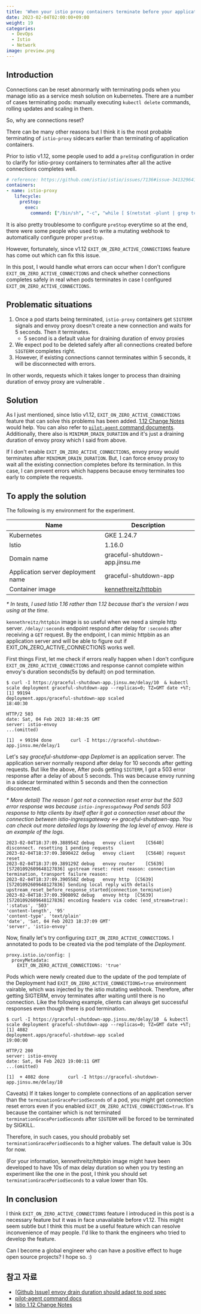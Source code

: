 ```yaml
---
title: 'When your istio proxy containers terminate before your application containers gracefully shutdown, try configuring EXIT_ON_ZERO_ACTIVE_CONNECTIONS'
date: 2023-02-04T02:00:00+09:00
weight: 19
categories:
  - DevOps
  - Istio
  - Network
image: preview.png
---
```

## Introduction

Connections can be reset abnormarly with terminating pods when you manage istio as a service mesh solution on kubernetes. 
There are a number of cases terminating pods: manually executing `kubectl delete` commands, rolling updates and scaling in them.

So, why are connections reset?

There can be many other reasons but I think it is the most probable terminating of `istio-proxy` sidecars earlier than terminating of application containers.

Prior to istio v1.12, some people used to add a `preStop` configuration in order to clarify for istio-proxy containers to terminates after all the active connections completes well.

```yaml
# reference: https://github.com/istio/istio/issues/7136#issue-341329641
containers:
- name: istio-proxy
   lifecycle:
     preStop:
       exec:
         command: ["/bin/sh", "-c", "while [ $(netstat -plunt | grep tcp | grep -v envoy | wc -l | xargs) -ne 0 ]; do sleep 1; done"]
```

It is also pretty troublesome to configure `preStop` everytime so at the end, there were some people who used to write a mutating webhook to automatically configure proper `preStop`.

However, fortunately, since v1.12 `EXIT_ON_ZERO_ACTIVE_CONNECTIONS` feature has come out which can fix this issue.

In this post, I would handle what errors can occur when I don't configure `EXIT_ON_ZERO_ACTIVE_CONNECTIONS` and check whether connections
completes safely in real when pods terminates in case I configured `EXIT_ON_ZERO_ACTIVE_CONNECTIONS`.

## Problematic situations

1. Once a pod starts being terminated, `istio-proxy` containers get `SIGTERM` signals and envoy proxy doesn't create a new connection and waits for 5 seconds. Then it terminates.
    * 5 second is a default value for draining duration of envoy proxies
2. We expect pod to be deleted safely after all connections created before `SIGTERM` completes right.
3. However, if existing connections cannot terminates within 5 seconds, it will be disconnected with errors.

In other words, requests which it takes longer to process than draining duration of envoy proxy are vulnerable .   

## Solution

As I just mentioned, since Istio v1.12, `EXIT_ON_ZERO_ACTIVE_CONNECTIONS` feature that can solve this problems has been added.
[1.12 Change Notes](https://istio.io/latest/news/releases/1.12.x/announcing-1.12/change-notes/) would help. You can also refer to [`pilot-agent` command documents](https://preliminary.istio.io/v1.12/docs/reference/commands/pilot-agent/).
Additionally, there also is `MINIMUM_DRAIN_DURATION` and it's just a draining duration of envoy proxy which I said from above.

If I don't enable `EXIT_ON_ZERO_ACTIVE_CONNECTIONS`, envoy proxy would terminates after `MINIMUM_DRAIN_DURATION`.
But, I can force envoy proxy to wait all the existing connection completes before its termination. In this case, I can prevent errors which happens because envoy terminates too early to complete the requests. 

## To apply the solution

The following is my environment for the experiment.

| Name                               | Description                                 |
|------------------------------------|---------------------------------------------|
| Kubernetes                         | GKE 1.24.7                                  |
| Istio                              | 1.16.0                                      |
| Domain name                        | graceful-shutdown-app.jinsu.me              |
| Application server deployment name | graceful-shutdown-app                       |
| Container image                    | [kennethreitz/httpbin](https://httpbin.org/) |

_* In tests, I used Istio 1.16 rather than 1.12 because that's the version I was using at the time._

`kennethreitz/httpbin` image is so useful when we need a simple http server. 
`/delay/:seconds` endpoint respond after delay for `:seconds` after receiving a `GET` request.
By the endpoint, I can mimic httpbin as an application server and will be able to figure out if EXIT_ON_ZERO_ACTIVE_CONNECTIONS
works well.

First things First, let me check if errors really happen when I don't configure `EXIT_ON_ZERO_ACTIVE_CONNECTIONS` and response cannot complete
within envoy's duration seconds(5s by default) on pod termination.

```shell
$ curl -I https://graceful-shutdown-app.jinsu.me/delay/10  & kubectl scale deployment graceful-shutdown-app --replicas=0; TZ=GMT date +%T;
[1] 99194
deployment.apps/graceful-shutdown-app scaled
18:40:30

HTTP/2 503
date: Sat, 04 Feb 2023 18:40:35 GMT
server: istio-envoy
...(omitted)

[1]  + 99194 done       curl -I https://graceful-shutdown-app.jinsu.me/delay/1
```

Let's say _graceful-shutdonw-app Deplomet_ is an application server.
The application server normally respond after delay for 10 seconds after getting requests.
But like the above, After pods getting `SIGTERM`, I got a 503 error response after a delay of about 5 seconds.
This was because envoy running in a sidecar terminated within 5 seconds and then the connection disconnected.

_* More detail) The reason I got not a connection reset error but the 503 error response was because `istio-ingressgateway` _Pod_ sends 503 response to http clients by itself 
after it got a connection reset about the connection between istio-ingressgateway <-> graceful-shutdown-app.
You can check out more detailed logs by lowering the log level of envoy. Here is an example of the logs._

```text
2023-02-04T18:37:09.388954Z	debug	envoy client	[C5640] disconnect. resetting 1 pending requests
2023-02-04T18:37:09.389042Z	debug	envoy client	[C5640] request reset
2023-02-04T18:37:09.389129Z	debug	envoy router	[C5639][S7201092609648127836] upstream reset: reset reason: connection termination, transport failure reason:
2023-02-04T18:37:09.390558Z	debug	envoy http	[C5639][S7201092609648127836] Sending local reply with details upstream_reset_before_response_started{connection_termination}
2023-02-04T18:37:09.390809Z	debug	envoy http	[C5639][S7201092609648127836] encoding headers via codec (end_stream=true):
':status', '503'
'content-length', '95'
'content-type', 'text/plain'
'date', 'Sat, 04 Feb 2023 18:37:09 GMT'
'server', 'istio-envoy'
```

Now, finally let's try configuring `EXIT_ON_ZERO_ACTIVE_CONNECTIONS`.
I annotated to pods to be created via the pod template of the _Deployment_. 

```shell
proxy.istio.io/config: |
  proxyMetadata:
    EXIT_ON_ZERO_ACTIVE_CONNECTIONS: 'true'
```

Pods which were newly created due to the update of the pod template of the Deployment had `EXIT_ON_ZERO_ACTIVE_CONNECTIONS=true` environment vairable, which
was injected by the istio mutating webhook.
Therefore, after getting SIGTERM, envoy terminates after waiting until there is no connection.
Like the following example, clients can always get successful responses even though there is pod termination.

```shell
$ curl -I https://graceful-shutdown-app.jinsu.me/delay/10  & kubectl scale deployment graceful-shutdown-app --replicas=0; TZ=GMT date +%T;
[1] 4082
deployment.apps/graceful-shutdown-app scaled
19:00:00

HTTP/2 200
server: istio-envoy
date: Sat, 04 Feb 2023 19:00:11 GMT
...(omitted)

[1]  + 4082 done       curl -I https://graceful-shutdown-app.jinsu.me/delay/10
```

Caveats) If it takes longer to complete connections of an application server than the `terminationGracePeriodSeconds` of a pod,
you might get connection reset errors even if you enabled `EXIT_ON_ZERO_ACTIVE_CONNECTIONS=true`.
It's because the container which is not terminated `terminationGracePeriodSeconds` after `SIGTERM`
will be forced to be terminated by SIGKILL.

Therefore, in such cases, you should probably set `terminationGracePeriodSeconds` to a higher values.
The default value is 30s for now.

(For your information, kennethreitz/httpbin image might have been developed to have 10s of max delay duration
so when you try testing an experiment like the one in the post, I think you should set `terminationGracePeriodSeconds` to a value lower than 10s.

## In conclusion

I think `EXIT_ON_ZERO_ACTIVE_CONNECTIONS` feature I introduced in this post is a necessary feature but it was in face unavailable
before v1.12.
This might seem subtle but I think this must be a useful feature which can resolve inconvenience of may people.
I'd like to thank the engineers who tried to develop the feature.

Can I become a global engineer who can have a positive effect to huge open source projects? I hope so. :)

## 참고 자료

* [[Github Issue] envoy drain duration should adapt to pod spec](https://github.com/istio/istio/issues/34855)
* [pilot-agent command docs](https://preliminary.istio.io/v1.12/docs/reference/commands/pilot-agent/)
* [Istio 1.12 Change Notes](https://istio.io/latest/news/releases/1.12.x/announcing-1.12/change-notes/)
